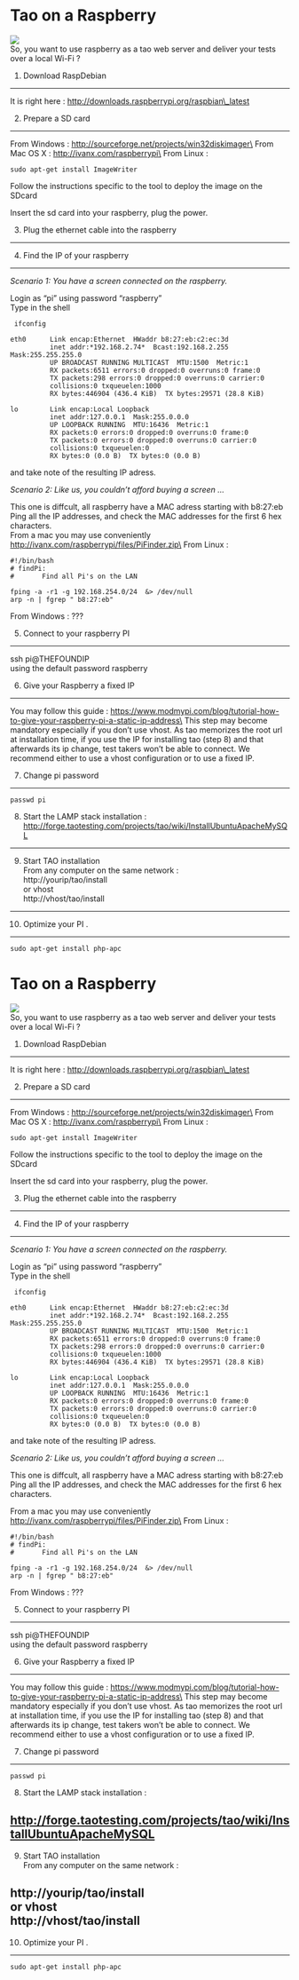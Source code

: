 <!--
created_at: '2013-10-10 18:13:43'
updated_at: '2013-10-11 10:25:58'
authors:
    - 'Patrick Plichart'
-->

Tao on a Raspberry
==================

![](resources/raspberry-pi-7.jpg)\
So, you want to use raspberry as a tao web server and deliver your tests over a local Wi-Fi ?

1. Download RaspDebian
----------------------

It is right here : http://downloads.raspberrypi.org/raspbian\_latest

2. Prepare a SD card
--------------------

From Windows : http://sourceforge.net/projects/win32diskimager\
From Mac OS X : http://ivanx.com/raspberrypi\
From Linux :

    sudo apt-get install ImageWriter

Follow the instructions specific to the tool to deploy the image on the SDcard

Insert the sd card into your raspberry, plug the power.

3. Plug the ethernet cable into the raspberry
---------------------------------------------

4. Find the IP of your raspberry
--------------------------------

*Scenario 1: You have a screen connected on the raspberry.*

Login as “pi” using password “raspberry”\
Type in the shell

     ifconfig

    eth0      Link encap:Ethernet  HWaddr b8:27:eb:c2:ec:3d  
              inet addr:*192.168.2.74*  Bcast:192.168.2.255  Mask:255.255.255.0
              UP BROADCAST RUNNING MULTICAST  MTU:1500  Metric:1
              RX packets:6511 errors:0 dropped:0 overruns:0 frame:0
              TX packets:298 errors:0 dropped:0 overruns:0 carrier:0
              collisions:0 txqueuelen:1000 
              RX bytes:446904 (436.4 KiB)  TX bytes:29571 (28.8 KiB)

    lo        Link encap:Local Loopback  
              inet addr:127.0.0.1  Mask:255.0.0.0
              UP LOOPBACK RUNNING  MTU:16436  Metric:1
              RX packets:0 errors:0 dropped:0 overruns:0 frame:0
              TX packets:0 errors:0 dropped:0 overruns:0 carrier:0
              collisions:0 txqueuelen:0 
              RX bytes:0 (0.0 B)  TX bytes:0 (0.0 B)

and take note of the resulting IP adress.

*Scenario 2: Like us, you couldn’t afford buying a screen …*

This one is diffcult, all raspberry have a MAC adress starting with b8:27:eb\
Ping all the IP addresses, and check the MAC addresses for the first 6 hex characters.\
From a mac you may use conveniently http://ivanx.com/raspberrypi/files/PiFinder.zip\
From Linux :

    #!/bin/bash
    # findPi:
    #       Find all Pi's on the LAN

    fping -a -r1 -g 192.168.254.0/24  &> /dev/null
    arp -n | fgrep " b8:27:eb"

From Windows : ???

5. Connect to your raspberry PI
-------------------------------

ssh pi@THEFOUNDIP\
using the default password raspberry

6. Give your Raspberry a fixed IP
---------------------------------

You may follow this guide : https://www.modmypi.com/blog/tutorial-how-to-give-your-raspberry-pi-a-static-ip-address\
This step may become mandatory especially if you don’t use vhost. As tao memorizes the root url at installation time, if you use the IP for installing tao (step 8) and that afterwards its ip change, test takers won’t be able to connect. We recommend either to use a vhost configuration or to use a fixed IP.

7. Change pi password
---------------------

    passwd pi

8. Start the LAMP stack installation :\
http://forge.taotesting.com/projects/tao/wiki/InstallUbuntuApacheMySQL
----------------------------------------------------------------------

9. Start TAO installation\
From any computer on the same network :\
http://yourip/tao/install\
or vhost\
http://vhost/tao/install
----------------------------------------

10. Optimize your PI .
----------------------

    sudo apt-get install php-apc
Tao on a Raspberry
==================

![](resources/raspberry-pi-7.jpg)\
So, you want to use raspberry as a tao web server and deliver your tests over a local Wi-Fi ?

1. Download RaspDebian
----------------------

It is right here : http://downloads.raspberrypi.org/raspbian\_latest

2. Prepare a SD card
--------------------

From Windows : http://sourceforge.net/projects/win32diskimager\
From Mac OS X : http://ivanx.com/raspberrypi\
From Linux :

    sudo apt-get install ImageWriter

Follow the instructions specific to the tool to deploy the image on the SDcard

Insert the sd card into your raspberry, plug the power.

3. Plug the ethernet cable into the raspberry
---------------------------------------------

4. Find the IP of your raspberry
--------------------------------

*Scenario 1: You have a screen connected on the raspberry.*

Login as “pi” using password “raspberry”\
Type in the shell

     ifconfig

    eth0      Link encap:Ethernet  HWaddr b8:27:eb:c2:ec:3d
              inet addr:*192.168.2.74*  Bcast:192.168.2.255  Mask:255.255.255.0
              UP BROADCAST RUNNING MULTICAST  MTU:1500  Metric:1
              RX packets:6511 errors:0 dropped:0 overruns:0 frame:0
              TX packets:298 errors:0 dropped:0 overruns:0 carrier:0
              collisions:0 txqueuelen:1000
              RX bytes:446904 (436.4 KiB)  TX bytes:29571 (28.8 KiB)

    lo        Link encap:Local Loopback
              inet addr:127.0.0.1  Mask:255.0.0.0
              UP LOOPBACK RUNNING  MTU:16436  Metric:1
              RX packets:0 errors:0 dropped:0 overruns:0 frame:0
              TX packets:0 errors:0 dropped:0 overruns:0 carrier:0
              collisions:0 txqueuelen:0
              RX bytes:0 (0.0 B)  TX bytes:0 (0.0 B)

and take note of the resulting IP adress.

*Scenario 2: Like us, you couldn’t afford buying a screen …*

This one is diffcult, all raspberry have a MAC adress starting with b8:27:eb\
Ping all the IP addresses, and check the MAC addresses for the first 6 hex characters.<br/>

From a mac you may use conveniently http://ivanx.com/raspberrypi/files/PiFinder.zip\
From Linux :

    #!/bin/bash
    # findPi:
    #       Find all Pi's on the LAN

    fping -a -r1 -g 192.168.254.0/24  &> /dev/null
    arp -n | fgrep " b8:27:eb"

From Windows : ???

5. Connect to your raspberry PI
-------------------------------

ssh pi@THEFOUNDIP\
using the default password raspberry

6. Give your Raspberry a fixed IP
---------------------------------

You may follow this guide : https://www.modmypi.com/blog/tutorial-how-to-give-your-raspberry-pi-a-static-ip-address\
This step may become mandatory especially if you don’t use vhost. As tao memorizes the root url at installation time, if you use the IP for installing tao (step 8) and that afterwards its ip change, test takers won’t be able to connect. We recommend either to use a vhost configuration or to use a fixed IP.

7. Change pi password
---------------------

    passwd pi

8. Start the LAMP stack installation :<br/>

http://forge.taotesting.com/projects/tao/wiki/InstallUbuntuApacheMySQL
----------------------------------------------------------------------

9. Start TAO installation\
From any computer on the same network :<br/>

http://yourip/tao/install\
or vhost\
http://vhost/tao/install
----------------------------------------

10. Optimize your PI .
----------------------

    sudo apt-get install php-apc

